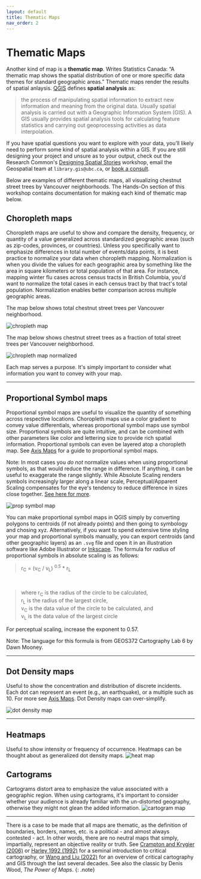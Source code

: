 ```yaml
---
layout: default
title: Thematic Maps
nav_order: 2
---
```

# Thematic Maps 

Another kind of map is a **thematic map**. Writes Statistics Canada: “A thematic map shows the spatial distribution of one or more specific data themes for standard geographic areas.” Thematic maps render the results of spatial anlaysis. [QGIS](https://docs.qgis.org/2.18/en/docs/gentle_gis_introduction/spatial_analysis_interpolation.html#:~:text=Overview,Geographic%20Information%20System%20(GIS).) defines **spatial analysis** as:

> the process of manipulating spatial information to extract new information and meaning from the original data. Usually spatial analysis is carried out with a Geographic Information System (GIS). A GIS usually provides spatial analysis tools for calculating feature statistics and carrying out geoprocessing activities as data interpolation.

<!-- >> see other workshops like intro and tools and workflows for data modification, selects, etc. if you need to do processing/calculations to your spatial data before youre ready to symbolize it.  -->
If you have spatial questions you want to explore with your data, you’ll likely need to perform some kind of spatial analysis within a GIS. If you are still designing your project and unsure as to your output, check out the Research Common's [Designing Spatial Stories](https://ubc-library-rc.github.io/gis-spatial-stories/) workshop, email the Geospatial team at `library.gis@ubc.ca`, or [book a consult](https://libcal.library.ubc.ca/appointments/research_commons#s-lc-public-pt).

Below are examples of different thematic maps, all visualizing chestnut street trees by Vancouver neighborhoods. The Hands-On section of this workshop contains documentation for making each kind of thematic map below.
<br>

## Choropleth maps
Choropleth maps are useful to show and compare the density, frequency, or quantity of a value generalized across standardized geographic areas (such as zip-codes, provinces, or countries). Unless you specifically want to emphasize differences in total number of events/data points, it is best practice to normalize your data when choropleth mapping. Normalization is when you divide the values for each geographic area by something like the area in square kilometers or total population of that area. For instance, mapping winter flu cases across census tracts in British Columbia, you'd want to normalize the total cases in each census tract by that tract's total population. Normalization enables better comparison across multiple geographic areas. 

The map below shows total chestnut street trees per Vancouver neighborhood. 

![chropleth map](./images/chestnut-choropleth-map.jpeg)

The map below shows chestnut street trees as a fraction of total street trees per Vancouver neighborhood. 

![chropleth map normalized](./images/normalized-chestnut-choropleth.png)

Each map serves a purpose. It's simply important to consider what information you want to convey with your map. 

---- 


## Proportional Symbol maps
Proportional symbol maps are useful to visualize the quantity of something across respective locations. Choropleth maps use a color gradient to convey value differentials, whereas proportional symbol maps use symbol size. Proportional symbols are quite intuitive, and can be combined with other parameters like color and lettering size to provide rich spatial information. Proportional symbols can even be layered atop a choropleth map. See [Axis Maps](https://www.axismaps.com/guide/proportional-symbols) for a guide to proportional symbol maps. 

Note: In most cases you *do not* normalize values when using proportional symbols, as that would reduce the range in difference. If anything, it can be useful to exaggerate the range slightly. While Absolute Scaling renders symbols increasingly larger along a linear scale, Perceptual/Apparent Scaling compensates for the eye's tendency to reduce difference in sizes close together. [See here for more](https://makingmaps.net/2007/08/28/perceptual-scaling-of-map-symbols/). 

![prop symbol map](./images/chestnut-proportional-symbol.jpeg)

<!-- https://schoolofcities.github.io/urban-data-storytelling/urban-data-visualization/proportional-symbol-maps/proportional-symbol-maps.html -->


You can make proportional symbol maps in QGIS simply by converting polygons to centroids (if not already points) and then going to symbology and chosing xyz. Alternatively, if you want to spend extensive time styling your map and proportional symbols manually, you can export centroids (and other geographic layers) as an `.svg` file and open it in an illustration software like Adobe Illustrator or [Inkscape](https://inkscape.org/). The formula for *radius* of proportional symbols in absolute scaling is as follows: 
> r<sub>C</sub> = (v<sub>C</sub> / v<sub>L</sub>) <sup>0.5</sup> * r<sub>L</sub>
<br>

> where r<sub>C</sub> is the radius of the circle to be calculated,<br>
> r<sub>L</sub> is the radius of the largest circle,<br>
> v<sub>C</sub> is the data value of the circle to be calculated, and<br>
> v<sub>L</sub> is the data value of the largest circle<br>

For perceptual scaling, increase the exponent to 0.57.   

Note: The language for this formula is from GEOS372 Cartography Lab 6 by Dawn Mooney. 

---- 


## Dot Density maps
Useful to show the concentration and distribution of discrete incidents. Each dot can represent an event (e.g., an earthquake), or a multiple such as 10. For more see [Axis Maps](https://www.axismaps.com/guide/dot-density). Dot Density maps can over-simplify. 

![dot density map](./images/chestnut-dot-density-map.jpeg)

----

## Heatmaps
Useful to show intensity or frequency of occurrence. Heatmaps can be thought about as generalized dot density maps. 
![heat map](./images/chestnut-heatmap.jpeg)

## Cartograms 
Cartograms distort area to emphasize the value associated with a geographic region. When using cartograms, it's important to consider whether your audience is already familiar with the un-distorted  geography, otherwise they might not glean the added information. 
![cartogram map](./images/chestnut-cartogram-map.jpeg)

----

There is a case to be made that all maps are thematic, as the definition of boundaries, borders, names, etc. is a political - and almost always contested - act. In other words, there are no neutral maps that simply, impartially, represent an objective reality or truth. See [Crampton and Krygier (2006)](https://acme-journal.org/index.php/acme/article/view/723) or [Harley 1992 (1992)](https://quod.lib.umich.edu/p/passages/4761530.0003.008/--deconstructing-the-map?rgn=main;view=fulltext) for a seminal introduction to critical cartography, or [Wang and Liu (2022)](https://www.researchgate.net/publication/365011390_Maps_and_cartography_Progress_in_international_critical_cartographyGIS_research) for an overview of critical cartography and GIS through the last several decades. See also the classic by Denis Wood, *The Power of Maps*.
{: .note}




